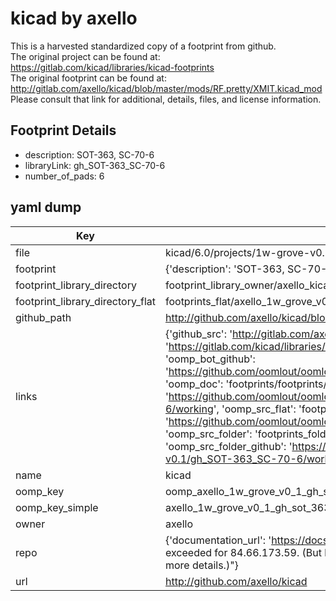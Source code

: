 # kicad by axello  
This is a harvested standardized copy of a footprint from github.  
The original project can be found at:  
https://gitlab.com/kicad/libraries/kicad-footprints  
The original footprint can be found at:
http://gitlab.com/axello/kicad/blob/master/mods/RF.pretty/XMIT.kicad_mod
Please consult that link for additional, details, files, and license information.  
## Footprint Details
* description: SOT-363, SC-70-6  
* libraryLink: gh_SOT-363_SC-70-6  
* number_of_pads: 6  
## yaml dump  
| Key | Value |  
| --- | --- |  
| file | kicad/6.0/projects/1w-grove-v0.1/1w-grove-v0.1.pretty/gh_SOT-363_SC-70-6.kicad_mod |  
| footprint | {'description': 'SOT-363, SC-70-6', 'libraryLink': 'gh_SOT-363_SC-70-6', 'number_of_pads': 6} |  
| footprint_library_directory | footprint_library_owner/axello_kicad |  
| footprint_library_directory_flat | footprints_flat/axello_1w_grove_v0_1_gh_sot_363_sc_70_6/working |  
| github_path | http://github.com/axello/kicad/blob/master/6.0/projects/1w-grove-v0.1/1w-grove-v0.1.pretty/gh_SOT-363_SC-70-6.kicad_mod |  
| links | {'github_src': 'http://gitlab.com/axello/kicad/blob/master/mods/RF.pretty/XMIT.kicad_mod', 'github_src_repo': 'https://gitlab.com/kicad/libraries/kicad-footprints', 'oomp_bot': 'footprints/axello_1w_grove_v0_1_gh_sot_363_sc_70_6/working', 'oomp_bot_github': 'https://github.com/oomlout/oomlout_oomp_footprint_bot/tree/main/footprints/axello_1w_grove_v0_1_gh_sot_363_sc_70_6/working', 'oomp_doc': 'footprints/footprints/axello/1w-grove-v0.1/gh_SOT-363_SC-70-6/working/', 'oomp_doc_github': 'https://github.com/oomlout/oomlout_oomp_footprint_doc/tree/main/footprints/footprints/axello/1w-grove-v0.1/gh_SOT-363_SC-70-6/working', 'oomp_src_flat': 'footprints_flat/footprints_flat/axello_1w_grove_v0_1_gh_sot_363_sc_70_6/working', 'oomp_src_flat_github': 'https://github.com/oomlout/oomlout_oomp_footprint_src/tree/main/footprints_flat/axello_1w_grove_v0_1_gh_sot_363_sc_70_6/working', 'oomp_src_folder': 'footprints_folder/footprints_folder/axello/1w-grove-v0.1/gh_SOT-363_SC-70-6/working', 'oomp_src_folder_github': 'https://github.com/oomlout/oomlout_oomp_footprint_src/tree/main/footprints_folder/axello/1w-grove-v0.1/gh_SOT-363_SC-70-6/working'} |  
| name | kicad |  
| oomp_key | oomp_axello_1w_grove_v0_1_gh_sot_363_sc_70_6 |  
| oomp_key_simple | axello_1w_grove_v0_1_gh_sot_363_sc_70_6 |  
| owner | axello |  
| repo | {'documentation_url': 'https://docs.github.com/rest/overview/resources-in-the-rest-api#rate-limiting', 'message': "API rate limit exceeded for 84.66.173.59. (But here's the good news: Authenticated requests get a higher rate limit. Check out the documentation for more details.)"} |  
| url | http://github.com/axello/kicad |  

